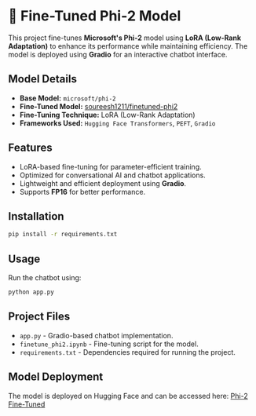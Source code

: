 # 💬 Fine-Tuned Phi-2 Model

This project fine-tunes **Microsoft's Phi-2** model using **LoRA (Low-Rank Adaptation)** to enhance its performance while maintaining efficiency. The model is deployed using **Gradio** for an interactive chatbot interface.

## Model Details
- **Base Model:** `microsoft/phi-2`
- **Fine-Tuned Model:** [soureesh1211/finetuned-phi2](https://huggingface.co/soureesh1211/finetuned-phi2)
- **Fine-Tuning Technique:** LoRA (Low-Rank Adaptation)
- **Frameworks Used:** `Hugging Face Transformers`, `PEFT`, `Gradio`

## Features
- LoRA-based fine-tuning for parameter-efficient training.
- Optimized for conversational AI and chatbot applications.
- Lightweight and efficient deployment using **Gradio**.
- Supports **FP16** for better performance.

## Installation
```bash
pip install -r requirements.txt
```

## Usage
Run the chatbot using:
```bash
python app.py
```

## Project Files
- `app.py` - Gradio-based chatbot implementation.
- `finetune_phi2.ipynb` - Fine-tuning script for the model.
- `requirements.txt` - Dependencies required for running the project.

## Model Deployment
The model is deployed on Hugging Face and can be accessed here: [Phi-2 Fine-Tuned]([https://huggingface.co/soureesh1211/finetuned-phi2](https://huggingface.co/spaces/soureesh1211/finetuned-phi2-chatbot))

